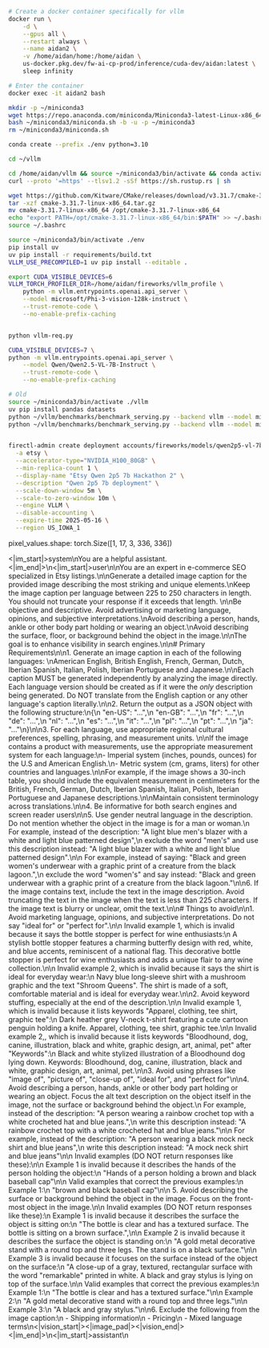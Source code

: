 ```bash
# Create a docker container specifically for vllm
docker run \
    -d \
    --gpus all \
    --restart always \
    --name aidan2 \
    -v /home/aidan/home:/home/aidan \
    us-docker.pkg.dev/fw-ai-cp-prod/inference/cuda-dev/aidan:latest \
    sleep infinity

# Enter the container
docker exec -it aidan2 bash

mkdir -p ~/miniconda3
wget https://repo.anaconda.com/miniconda/Miniconda3-latest-Linux-x86_64.sh -O ~/miniconda3/miniconda.sh
bash ~/miniconda3/miniconda.sh -b -u -p ~/miniconda3
rm ~/miniconda3/miniconda.sh

conda create --prefix ./env python=3.10

cd ~/vllm

cd /home/aidan/vllm && source ~/miniconda3/bin/activate && conda activate ./env
curl --proto '=https' --tlsv1.2 -sSf https://sh.rustup.rs | sh

wget https://github.com/Kitware/CMake/releases/download/v3.31.7/cmake-3.31.7-linux-x86_64.tar.gz
tar -xzf cmake-3.31.7-linux-x86_64.tar.gz
mv cmake-3.31.7-linux-x86_64 /opt/cmake-3.31.7-linux-x86_64
echo "export PATH=/opt/cmake-3.31.7-linux-x86_64/bin:$PATH" >> ~/.bashrc
source ~/.bashrc

source ~/miniconda3/bin/activate ./env
pip install uv
uv pip install -r requirements/build.txt
VLLM_USE_PRECOMPILED=1 uv pip install --editable .

export CUDA_VISIBLE_DEVICES=6
VLLM_TORCH_PROFILER_DIR=/home/aidan/fireworks/vllm_profile \
    python -m vllm.entrypoints.openai.api_server \
    --model microsoft/Phi-3-vision-128k-instruct \
    --trust-remote-code \
    --no-enable-prefix-caching


python vllm-req.py

CUDA_VISIBLE_DEVICES=7 \
python -m vllm.entrypoints.openai.api_server \
    --model Qwen/Qwen2.5-VL-7B-Instruct \
    --trust-remote-code \
    --no-enable-prefix-caching
```

```bash
# Old
source ~/miniconda3/bin/activate ./vllm
uv pip install pandas datasets
python ~/vllm/benchmarks/benchmark_serving.py --backend vllm --model microsoft/Phi-3-vision-128k-instruct --num-prompts 1 --dataset-name random --random-input 1024 --random-output 512 --profile
python ~/vllm/benchmarks/benchmark_serving.py --backend vllm --model microsoft/Phi-3-vision-128k-instruct --num-prompts 1 --dataset-name aledade_prod.json --dataset-path 


firectl-admin create deployment accounts/fireworks/models/qwen2p5-vl-7b-instruct \
  -a etsy \
  --accelerator-type="NVIDIA_H100_80GB" \
  --min-replica-count 1 \
  --display-name "Etsy Qwen 2p5 7b Hackathon 2" \
  --description "Qwen 2p5 7b deployment" \
  --scale-down-window 5m \
  --scale-to-zero-window 10m \
  --engine VLLM \
  --disable-accounting \
  --expire-time 2025-05-16 \
  --region US_IOWA_1
```

pixel_values.shape: torch.Size([1, 17, 3, 336, 336])




<|im_start|>system\nYou are a helpful assistant.<|im_end|>\n<|im_start|>user\n\nYou are an expert in e-commerce SEO specialized in Etsy listings.\n\nGenerate a detailed image caption for the provided image describing the most striking and unique elements.\nKeep the image caption per language between 225 to 250 characters in length. You should not truncate your response if it exceeds that length.  \n\nBe objective and descriptive. Avoid advertising or marketing language, opinions, and subjective interpretations.\nAvoid describing a person, hands, ankle or other body part holding or wearing an object.\nAvoid describing the surface, floor, or background behind the object in the image.\n\nThe goal is to enhance visibility in search engines.\n\n# Primary Requirements\n\n1.  Generate an image caption in each of the following languages: \nAmerican English, British English, French, German, Dutch, Iberian Spanish, Italian, Polish, Iberian Portuguese and Japanese.\n\nEach caption MUST be generated independently by analyzing the image directly. Each language version should be created as if it were the *only* description being generated. Do NOT translate from the English caption or any other language\'s caption literally.\n\n2. Return the output as a JSON object with the following structure:\n{\n  "en-US": "...",\n  "en-GB": "...",\n  "fr": "...",\n  "de": "...",\n  "nl": "...",\n  "es": "...",\n  "it": "...",\n  "pl": "...",\n  "pt": "...",\n  "ja": "..."\n}\n\n3. For each language, use appropriate regional cultural preferences, spelling, phrasing, and measurement units. \n\nIf the image contains a product with measurements, use the appropriate measurement system for each language:\n- Imperial system (inches, pounds, ounces) for the U.S and American English.\n- Metric system (cm, grams, liters) for other countries and languages.\n\nFor example, if the image shows a 30-inch table, you should include the equivalent measurement in centimeters for the British, French, German, Dutch, Iberian Spanish, Italian, Polish, Iberian Portuguese and Japanese descriptions.\n\nMaintain consistent terminology across translations.\n\n4. Be informative for both search engines and screen reader users\n\n5. Use gender neutral language in the description.  Do not mention whether the object in the image is for a man or woman.\n       For example, instead of the description: "A light blue men\'s blazer with a white and light blue patterned design",\n       exclude the word "men\'s" and use this description instead: "A light blue blazer with a white and light blue patterned design".\n\n       For example, instead of saying: "Black and green women\'s underwear with a graphic print of a creature from the black lagoon.",\n       exclude the word "women\'s" and say instead: "Black and green underwear with a graphic print of a creature from the black lagoon."\n\n6.  If the image contains text, include the text in the image description.  Avoid truncating the text in the image when the text is less than 225 characters. If the image text is blurry or unclear, omit the text.\n\n# Things to avoid\n\n1. Avoid marketing language, opinions, and subjective interpretations. Do not say "ideal for" or "perfect for".\n\n   Invalid example 1, which is invalid because it says the bottle stopper is perfect for wine enthusiasts:\n   A stylish bottle stopper features a charming butterfly design with red, white, and blue accents, reminiscent of a national flag.  This decorative bottle stopper is perfect for wine enthusiasts and adds a unique flair to any wine collection.\n\n   Invalid example 2, which is invalid because it says the shirt is ideal for everyday wear:\n   Navy blue long-sleeve shirt with a mushroom graphic and the text "Shroom Queens". The shirt is made of a soft, comfortable material and is ideal for everyday wear.\n\n2. Avoid keyword stuffing, especially at the end of the description.\n\n   Invalid example 1, which is invalid because it lists keywords "Apparel, clothing, tee shirt, graphic tee":\n   Dark heather grey V-neck t-shirt featuring a cute cartoon penguin holding a knife. Apparel, clothing, tee shirt, graphic tee.\n\n   Invalid example 2,, which is invalid because it lists keywords "Bloodhound, dog, canine, illustration, black and white, graphic design, art, animal, pet" after "Keywords":\n   Black and white stylized illustration of a Bloodhound dog lying down. Keywords: Bloodhound, dog, canine, illustration, black and white, graphic design, art, animal, pet.\n\n3. Avoid using phrases like "image of", "picture of", "close-up of", "ideal for", and "perfect for"\n\n4. Avoid describing a person, hands, ankle or other body part holding or wearing an object. Focus the alt text description on the object itself in the image, not the surface or background behind the object.\n   For example, instead of the description: "A person wearing a rainbow crochet top with a white crocheted hat and blue jeans.",\n   write this description instead: "A rainbow crochet top with a white crocheted hat and blue jeans."\n\n   For example, instead of the description: "A person wearing a black mock neck shirt and blue jeans",\n   write this description instead: "A mock neck shirt and blue jeans"\n\n   Invalid examples (DO NOT return responses like these):\n\n   Example 1 is invalid because it describes the hands of the person holding the object:\n  "Hands of a person holding a brown and black baseball cap"\n\n   Valid examples that correct the previous examples:\n   Example 1:\n   "brown and black baseball cap"\n\n 5. Avoid describing the surface or background behind the object in the image. Focus on the front-most object in the image.\n\n    Invalid examples (DO NOT return responses like these):\n    Example 1 is invalid because it describes the surface the object is sitting on:\n    "The bottle is clear and has a textured surface. The bottle is sitting on a brown surface.",\n\n    Example 2 is invalid because it describes the surface the object is standing on:\n    "A gold metal decorative stand with a round top and three legs. The stand is on a black surface."\n\n    Example 3 is invalid because it focuses on the surface instead of the object on the surface:\n    "A close-up of a gray, textured, rectangular surface with the word "remarkable" printed in white. A black and gray stylus is lying on top of the surface.\n\n    Valid examples that correct the previous examples:\n    Example 1:\n    "The bottle is clear and has a textured surface."\n\n    Example 2:\n    "A gold metal decorative stand with a round top and three legs."\n\n    Example 3:\n    "A black and gray stylus."\n\n6. Exclude the following from the image caption:\n   - Shipping information\n   - Pricing\n   - Mixed language terms\n<|vision_start|><|image_pad|><|vision_end|><|im_end|>\n<|im_start|>assistant\n